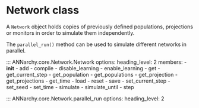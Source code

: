 # Network class

A `Network` object holds copies of previously defined populations,
projections or monitors in order to simulate them independently.

The `parallel_run()` method can be used to simulate different networks
in parallel.


::: ANNarchy.core.Network.Network
    options:
      heading_level: 2
      members:
        - __init__
        - add
        - compile
        - disable_learning
        - enable_learning
        - get
        - get_current_step
        - get_population
        - get_populations
        - get_projection
        - get_projections
        - get_time
        - load
        - reset
        - save
        - set_current_step
        - set_seed
        - set_time
        - simulate
        - simulate_until
        - step



::: ANNarchy.core.Network.parallel_run
    options:
      heading_level: 2


